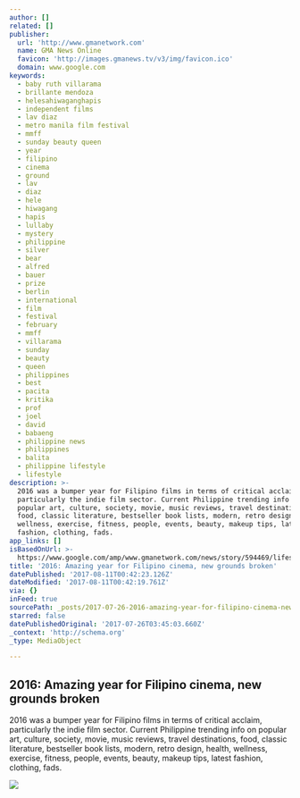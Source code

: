 ```yaml
---
author: []
related: []
publisher:
  url: 'http://www.gmanetwork.com'
  name: GMA News Online
  favicon: 'http://images.gmanews.tv/v3/img/favicon.ico'
  domain: www.google.com
keywords:
  - baby ruth villarama
  - brillante mendoza
  - helesahiwaganghapis
  - independent films
  - lav diaz
  - metro manila film festival
  - mmff
  - sunday beauty queen
  - year
  - filipino
  - cinema
  - ground
  - lav
  - diaz
  - hele
  - hiwagang
  - hapis
  - lullaby
  - mystery
  - philippine
  - silver
  - bear
  - alfred
  - bauer
  - prize
  - berlin
  - international
  - film
  - festival
  - february
  - mmff
  - villarama
  - sunday
  - beauty
  - queen
  - philippines
  - best
  - pacita
  - kritika
  - prof
  - joel
  - david
  - babaeng
  - philippine news
  - philippines
  - balita
  - philippine lifestyle
  - lifestyle
description: >-
  2016 was a bumper year for Filipino films in terms of critical acclaim,
  particularly the indie film sector. Current Philippine trending info on
  popular art, culture, society, movie, music reviews, travel destinations,
  food, classic literature, bestseller book lists, modern, retro design, health,
  wellness, exercise, fitness, people, events, beauty, makeup tips, latest
  fashion, clothing, fads.
app_links: []
isBasedOnUrl: >-
  https://www.google.com/amp/www.gmanetwork.com/news/story/594469/lifestyle/artandculture/2016-amazing-year-for-filipino-cinema-new-grounds-broken%3famp
title: '2016: Amazing year for Filipino cinema, new grounds broken'
datePublished: '2017-08-11T00:42:23.126Z'
dateModified: '2017-08-11T00:42:19.761Z'
via: {}
inFeed: true
sourcePath: _posts/2017-07-26-2016-amazing-year-for-filipino-cinema-new-grounds-broken.md
starred: false
datePublishedOriginal: '2017-07-26T03:45:03.660Z'
_context: 'http://schema.org'
_type: MediaObject

---
```

<article style=""><h1>2016: Amazing year for Filipino cinema, new grounds broken</h1><p>2016 was a bumper year for Filipino films in terms of critical acclaim, particularly the indie film sector. Current Philippine trending info on popular art, culture, society, movie, music reviews, travel destinations, food, classic literature, bestseller book lists, modern, retro design, health, wellness, exercise, fitness, people, events, beauty, makeup tips, latest fashion, clothing, fads.</p><img src="http://images.gmanews.tv/webpics/2016/10/000_H01C9_thumb_2016_10_10_14_56_50.jpg" /></article>
